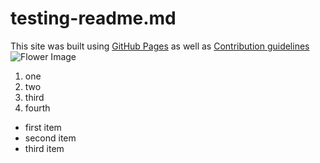 # testing-readme.md
This site was built using [GitHub Pages](https://www.freecodecamp.org/news/github-flavored-markdown-syntax-examples/#quotes) as well as [Contribution guidelines](contribution.md)
![Flower Image](https://source.unsplash.com/3tYZjGSBwbk)

1. one
2. two
3. third
4. fourth

- first item
- second item
- third item
